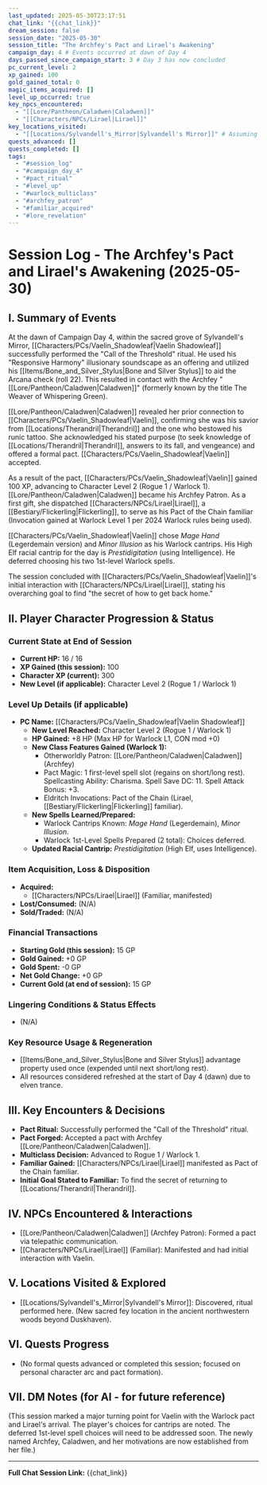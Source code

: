 ```yaml
---
last_updated: 2025-05-30T23:17:51
chat_link: "{{chat_link}}"
dream_session: false
session_date: "2025-05-30"
session_title: "The Archfey's Pact and Lirael's Awakening"
campaign_day: 4 # Events occurred at dawn of Day 4
days_passed_since_campaign_start: 3 # Day 3 has now concluded
pc_current_level: 2
xp_gained: 100
gold_gained_total: 0
magic_items_acquired: []
level_up_occurred: true
key_npcs_encountered:
  - "[[Lore/Pantheon/Caladwen|Caladwen]]"
  - "[[Characters/NPCs/Lirael|Lirael]]"
key_locations_visited:
  - "[[Locations/Sylvandell's_Mirror|Sylvandell's Mirror]]" # Assuming this becomes a formal location
quests_advanced: []
quests_completed: []
tags:
  - "#session_log"
  - "#campaign_day_4"
  - "#pact_ritual"
  - "#level_up"
  - "#warlock_multiclass"
  - "#archfey_patron"
  - "#familiar_acquired"
  - "#lore_revelation"
---
```


# Session Log - The Archfey's Pact and Lirael's Awakening (2025-05-30)

## I. Summary of Events
At the dawn of Campaign Day 4, within the sacred grove of Sylvandell's Mirror, [[Characters/PCs/Vaelin_Shadowleaf|Vaelin Shadowleaf]] successfully performed the "Call of the Threshold" ritual. He used his "Responsive Harmony" illusionary soundscape as an offering and utilized his [[Items/Bone_and_Silver_Stylus|Bone and Silver Stylus]] to aid the Arcana check (roll 22). This resulted in contact with the Archfey "[[Lore/Pantheon/Caladwen|Caladwen]]" (formerly known by the title The Weaver of Whispering Green).

[[Lore/Pantheon/Caladwen|Caladwen]] revealed her prior connection to [[Characters/PCs/Vaelin_Shadowleaf|Vaelin]], confirming she was his savior from [[Locations/Therandril|Therandril]] and the one who bestowed his runic tattoo. She acknowledged his stated purpose (to seek knowledge of [[Locations/Therandril|Therandril]], answers to its fall, and vengeance) and offered a formal pact. [[Characters/PCs/Vaelin_Shadowleaf|Vaelin]] accepted.

As a result of the pact, [[Characters/PCs/Vaelin_Shadowleaf|Vaelin]] gained 100 XP, advancing to Character Level 2 (Rogue 1 / Warlock 1). [[Lore/Pantheon/Caladwen|Caladwen]] became his Archfey Patron. As a first gift, she dispatched [[Characters/NPCs/Lirael|Lirael]], a [[Bestiary/Flickerling|Flickerling]], to serve as his Pact of the Chain familiar (Invocation gained at Warlock Level 1 per 2024 Warlock rules being used).

[[Characters/PCs/Vaelin_Shadowleaf|Vaelin]] chose _Mage Hand_ (Legerdemain version) and _Minor Illusion_ as his Warlock cantrips. His High Elf racial cantrip for the day is _Prestidigitation_ (using Intelligence). He deferred choosing his two 1st-level Warlock spells.

The session concluded with [[Characters/PCs/Vaelin_Shadowleaf|Vaelin]]'s initial interaction with [[Characters/NPCs/Lirael|Lirael]], stating his overarching goal to find "the secret of how to get back home."

## II. Player Character Progression & Status

### Current State at End of Session
* **Current HP:** 16 / 16
* **XP Gained (this session):** 100
* **Character XP (current):** 300
* **New Level (if applicable):** Character Level 2 (Rogue 1 / Warlock 1)

### Level Up Details (if applicable)
* **PC Name:** [[Characters/PCs/Vaelin_Shadowleaf|Vaelin Shadowleaf]]
    * **New Level Reached:** Character Level 2 (Rogue 1 / Warlock 1)
    * **HP Gained:** +8 HP (Max HP for Warlock L1, CON mod +0)
    * **New Class Features Gained (Warlock 1):**
        * Otherworldly Patron: [[Lore/Pantheon/Caladwen|Caladwen]] (Archfey)
        * Pact Magic: 1 first-level spell slot (regains on short/long rest). Spellcasting Ability: Charisma. Spell Save DC: 11. Spell Attack Bonus: +3.
        * Eldritch Invocations: Pact of the Chain (Lirael, [[Bestiary/Flickerling|Flickerling]] familiar).
    * **New Spells Learned/Prepared:**
        * Warlock Cantrips Known: _Mage Hand_ (Legerdemain), _Minor Illusion_.
        * Warlock 1st-Level Spells Prepared (2 total): Choices deferred.
    * **Updated Racial Cantrip:** _Prestidigitation_ (High Elf, uses Intelligence).

### Item Acquisition, Loss & Disposition
* **Acquired:**
    * [[Characters/NPCs/Lirael|Lirael]] (Familiar, manifested)
* **Lost/Consumed:** (N/A)
* **Sold/Traded:** (N/A)

### Financial Transactions
* **Starting Gold (this session):** 15 GP
* **Gold Gained:** +0 GP
* **Gold Spent:** -0 GP
* **Net Gold Change:** +0 GP
* **Current Gold (at end of session):** 15 GP

### Lingering Conditions & Status Effects
* (N/A)

### Key Resource Usage & Regeneration
* [[Items/Bone_and_Silver_Stylus|Bone and Silver Stylus]] advantage property used once (expended until next short/long rest).
* All resources considered refreshed at the start of Day 4 (dawn) due to elven trance.

## III. Key Encounters & Decisions
* **Pact Ritual:** Successfully performed the "Call of the Threshold" ritual.
* **Pact Forged:** Accepted a pact with Archfey [[Lore/Pantheon/Caladwen|Caladwen]].
* **Multiclass Decision:** Advanced to Rogue 1 / Warlock 1.
* **Familiar Gained:** [[Characters/NPCs/Lirael|Lirael]] manifested as Pact of the Chain familiar.
* **Initial Goal Stated to Familiar:** To find the secret of returning to [[Locations/Therandril|Therandril]].

## IV. NPCs Encountered & Interactions
* [[Lore/Pantheon/Caladwen|Caladwen]] (Archfey Patron): Formed a pact via telepathic communication.
* [[Characters/NPCs/Lirael|Lirael]] (Familiar): Manifested and had initial interaction with Vaelin.

## V. Locations Visited & Explored
* [[Locations/Sylvandell's_Mirror|Sylvandell's Mirror]]: Discovered, ritual performed here. (New sacred fey location in the ancient northwestern woods beyond Duskhaven).

## VI. Quests Progress
* (No formal quests advanced or completed this session; focused on personal character arc and pact formation).

## VII. DM Notes (for AI - for future reference)
(This session marked a major turning point for Vaelin with the Warlock pact and Lirael's arrival. The player's choices for cantrips are noted. The deferred 1st-level spell choices will need to be addressed soon. The newly named Archfey, Caladwen, and her motivations are now established from her file.)

---
**Full Chat Session Link:** {{chat_link}}